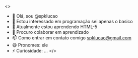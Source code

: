 <>
- 👋 Olá, sou @spklucao
- 👀 Estou interessado em programação sei apenas o basico
- 🌱 Atualmente estou aprendendo HTML-5
- 💞️ Procuro colaborar em aprendizado
- 📫 Como entrar em contato comigo spklucao@gmail.com 
- 😄 Pronomes: ele
- ⚡ Curiosidade: ...
</>
